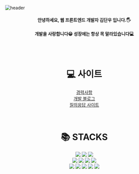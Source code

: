 ![header](https://capsule-render.vercel.app/api?type=waving&color=gradient&height=120&animation=fadeIn&section=header)

<div>
<h4 align=center>안녕하세요, 웹 프론트엔드 개발자 김단우 입니다.🖐</h4>
<h4 align=center>개발을 사랑합니다😀 성장에는 항상 목 말라있습니다💻</h4>
</div>
<br/>
<br/>
<div align=center>
  <h1>💻 사이트</h1>
</div>
<div align=center><a  href="https://danwoo-dev.netlify.app/2023-01-01-intro/">경력사항</a></div>
<div align=center><a  href="https://danwoo-dev.netlify.app/">개발 블로그</a></div>
<div align=center><a  href="https://dansoon-qna.vercel.app/dudgh9198">질의응답 사이트</a></div>

<br/>
<br/>

<div align=center><h1>📚 STACKS</h1></div>
<div align=center> 
<img src="https://img.shields.io/badge/html5-E34F26?style=for-the-badge&logo=html5&logoColor=white"> 
<img src="https://img.shields.io/badge/css-1572B6?style=for-the-badge&logo=css3&logoColor=white"> 
<img src="https://img.shields.io/badge/Scss-green?style=for-the-badge&logo=Sass&logoColor=CC6699"/>
<br>
<img src="https://img.shields.io/badge/javascript-F7DF1E?style=for-the-badge&logo=javascript&logoColor=black">
<img src="https://img.shields.io/badge/TypeScript-3178C6?style=for-the-badge&logo=TypeScript&logoColor=white"/>
<img src="https://img.shields.io/badge/react-61DAFB?style=for-the-badge&logo=react&logoColor=black"> 
<img src="https://img.shields.io/badge/vue.js-4FC08D?style=for-the-badge&logo=vue.js&logoColor=white">
<br>

<img src="https://img.shields.io/badge/Notion-b4f5bd?style=for-the-badge&logo=Notion&logoColor=black"/>
<img src="https://img.shields.io/badge/GitHub-gray?style=for-the-badge&logo=GitHub&logoColor=black"/>
<img src="https://img.shields.io/badge/Git-blue?style=for-the-badge&logo=Git&logoColor=F05032"/>
<img src="https://img.shields.io/badge/Confluence-gray?style=for-the-badge&logo=Confluence&logoColor=172B4D"/>
<img src="https://img.shields.io/badge/Jira-green?style=for-the-badge&logo=Jira&logoColor=0052CC"/>

</div>

